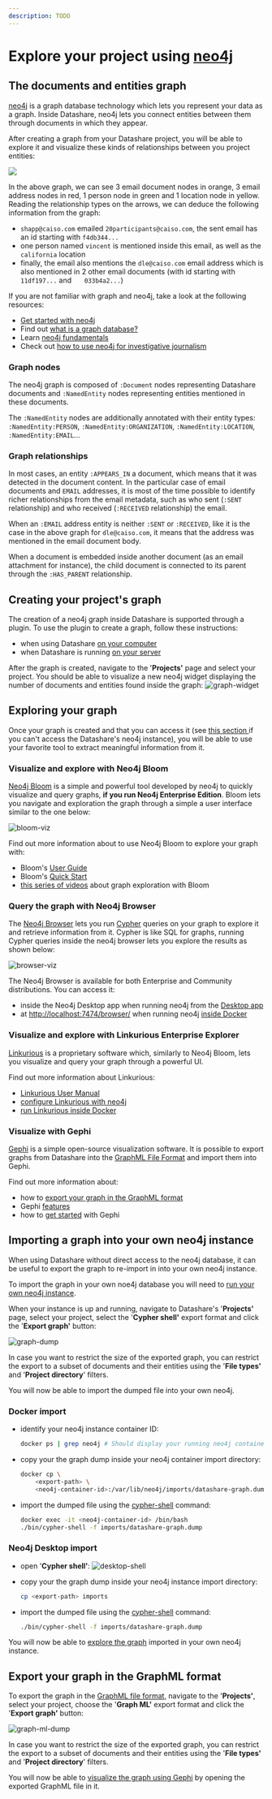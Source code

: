 ```yaml
---
description: TODO
---
```


# Explore your project using [neo4j](https://neo4j.com/) 

## The documents and entities graph

[neo4j](https://neo4j.com/) is a graph database technology which lets you represent  your data as a graph.
Inside Datashare, neo4j lets you connect entities between them through documents in which they appear.

After creating a graph from your Datashare project, you will be able to explore it and visualize these kinds of relationships between you project entities:   

![](../.gitbook/assets/neo4j/graph.png)

In the above graph, we can see 3 email document nodes in orange, 3 email address nodes in red, 1 person node in green and 1 location node in yellow.
Reading the relationship types on the arrows, we can deduce the following information from the graph:
- `shapp@caiso.com` emailed `20participants@caiso.com`, the sent email has an id starting with `f4db344...`
- one person named `vincent` is mentioned inside this email, as well as the `california` location
- finally, the email also mentions the `dle@caiso.com` email address which is also mentioned in 2 other email documents (with id starting with `11df197...` and `	033b4a2...`)


If you are not familiar with graph and neo4j, take a look at the following resources:
- [Get started with neo4j](https://neo4j.com/docs/getting-started/)
- Find out [what is a graph database?](https://neo4j.com/docs/getting-started/get-started-with-neo4j/graph-database/)
- Learn [neo4j fundamentals](https://graphacademy.neo4j.com/courses/neo4j-fundamentals/)
- Check out [how to use neo4j for investigative journalism](https://www.youtube.com/watch?v=NIzx3kVUAJk&list=PL9Hl4pk2FsvVbW2t5P1DgRifG0_kuNCu_)


### Graph nodes

The neo4j graph is composed of `:Document` nodes representing Datashare documents and `:NamedEntity` nodes representing entities mentioned in these documents. 

The `:NamedEntity` nodes are additionally annotated with their entity types: `:NamedEntity:PERSON`, `:NamedEntity:ORGANIZATION`, `:NamedEntity:LOCATION`, `:NamedEntity:EMAIL`...    


### Graph relationships

In most cases, an entity `:APPEARS_IN` a document, which means that it was detected in the document content.
In the particular case of email documents and `EMAIL` addresses, it is most of the time possible to identify richer relationships from the email metadata, such as who sent (`:SENT` relationship) and who received (`:RECEIVED` relationship) the email.

When an `:EMAIL` address entity is neither `:SENT` or `:RECEIVED`, like it is the case in the above graph for `dle@caiso.com`, it means that the address was mentioned in the email document body. 

When a document is embedded inside another document (as an email attachment for instance), the child document is connected to its parent through the `:HAS_PARENT` relationship.


## Creating your project's graph

The creation of a neo4j graph inside Datashare is supported through a plugin.
To use the plugin to create a graph, follow these instructions:
- when using Datashare [on your computer](../local-mode/create-the-neo4j-graph/README.md)
- when Datashare is running [on your server](../server-mode/create-the-neo4j-graph/README.md)

After the graph is created, navigate to the '**Projects'** page and select your project.
You should be able to visualize a new neo4j widget displaying the number of documents and entities found inside the graph:
![graph-widget](../.gitbook/assets/neo4j/neo4j-widget.png)


## Exploring your graph

Once your graph is created and that you can access it (see [this section ](#importing-a-graph-into-your-own-neo4j-instance) if you can't access the Datashare's neo4j instance), you will be able to use your favorite tool to extract meaningful information from it.   


### Visualize and explore with Neo4j Bloom

[Neo4j Bloom](https://neo4j.com/product/bloom/) is a simple and powerful tool developed by neo4j to quickly visualize and query graphs, **if you run Neo4j Enterprise Edition**.
Bloom lets you navigate and exploration the graph through a simple a user interface similar to the one below:

![bloom-viz](../.gitbook/assets/neo4j/bloom-viz.png)

Find out more information about to use Neo4j Bloom to explore your graph with:
- Bloom's [User Guide](https://neo4j.com/docs/bloom-user-guide/current/about-bloom/)
- Bloom's [Quick Start](https://neo4j.com/docs/bloom-user-guide/current/bloom-quick-start/)
- [this series of videos](https://www.youtube.com/playlist?list=PL9Hl4pk2FsvWqH11v_WXVNIgb4iHjqHgs) about graph exploration with Bloom


### Query the graph with Neo4j Browser

The [Neo4j Browser](https://neo4j.com/developer/neo4j-browser/) lets you run [Cypher](https://neo4j.com/developer/cypher/) queries on your graph to explore it and retrieve information from it.
Cypher is like SQL for graphs, running Cypher queries inside the neo4j browser lets you explore the results as shown below:

![browser-viz](../.gitbook/assets/neo4j/neo4j-browser.png)

The Neo4j Browser is available for both Enterprise and Community distributions. You can access it:
- inside the Neo4j Desktop app when running neo4j from the [Desktop app](faq/general/how-to-run-neo4j.md#run-neo4j-desktop)
- at [http://localhost:7474/browser/](http://localhost:7474/browser/) when running neo4j [inside Docker](faq/general/how-to-run-neo4j.md#run-neo4j-inside-docker) 


### Visualize and explore with Linkurious Enterprise Explorer

[Linkurious](https://linkurious.com/linkurious-enterprise-explorer/) is a proprietary software which, similarly to Neo4j Bloom, lets you visualize and query your graph through a powerful UI.

Find out more information about Linkurious:
- [Linkurious User Manual](https://doc.linkurious.com/user-manual/latest/)
- [configure Linkurious with neo4j](https://doc.linkurious.com/admin-manual/latest/configure-neo4j/)
- [run Linkurious inside Docker](https://doc.linkurious.com/admin-manual/latest/start/#docker-linux)

### Visualize with Gephi

[Gephi](https://gephi.org/) is a simple open-source visualization software.
It is possible to export graphs from Datashare into the [GraphML File Format](http://graphml.graphdrawing.org/) and import them into Gephi.

Find out more information about:
- how to [export your graph in the GraphML format]()
- Gephi [features](https://gephi.org/features/)
- how to [get started](https://gephi.org/users/quick-start/) with Gephi


## Importing a graph into your own neo4j instance

When using Datashare without direct access to the neo4j database, it can be useful to export the graph to re-import in into your own neo4j instance.

To import the graph in your own noe4j database you will need to [run your own neo4j instance](faq/general/how-to-run-neo4j.md).

When your instance is up and running, navigate to Datashare's '**Projects'** page, select your project, select the '**Cypher shell'** export format and click the '**Export graph'** button:

![graph-dump](../.gitbook/assets/neo4j/neo4j-widget-neo4-dump.png)

In case you want to restrict the size of the exported graph, you can restrict the export to a subset of documents and their entities using the '**File types'** and '**Project directory**' filters.

You will now be able to import the dumped file into your own neo4j. 
 
### Docker import
- identify your neo4j instance container ID:
    ```bash
    docker ps | grep neo4j # Should display your running neo4j container ID
    ```
- copy your the graph dump inside your neo4j container import directory:
    ```bash 
    docker cp \
        <export-path> \
        <neo4j-container-id>:/var/lib/neo4j/imports/datashare-graph.dump
    ```
- import the dumped file using the [cypher-shell](https://neo4j.com/docs/operations-manual/current/tools/cypher-shell/) command: 
    ```bash 
    docker exec -it <neo4j-container-id> /bin/bash
    ./bin/cypher-shell -f imports/datashare-graph.dump 
    ```

### Neo4j Desktop import
- open '**Cypher shell'**:
    ![desktop-shell](../.gitbook/assets/neo4j/desktop-shell.png)
  
- copy your the graph dump inside your neo4j instance import directory:
    ```bash 
    cp <export-path> imports
    ```

- import the dumped file using the [cypher-shell](https://neo4j.com/docs/operations-manual/current/tools/cypher-shell/) command: 
    ```bash
    ./bin/cypher-shell -f imports/datashare-graph.dump 
    ```

You will now be able to [explore the graph](#exploring-your-graph) imported in your own neo4j instance. 

## Export your graph in the GraphML format

To export the graph in the [GraphML file format](http://graphml.graphdrawing.org/), navigate to the '**Projects'**, select your project, choose the '**Graph ML'** export format and click the '**Export graph'** button:

![graph-ml-dump](../.gitbook/assets/neo4j/neo4j-widget-neo4-dump.png)

In case you want to restrict the size of the exported graph, you can restrict the export to a subset of documents and their entities using the '**File types'** and '**Project directory**' filters.

You will now be able to [visualize the graph using Gephi](#visualize-with-gephi) by opening the exported GraphML file in it.


